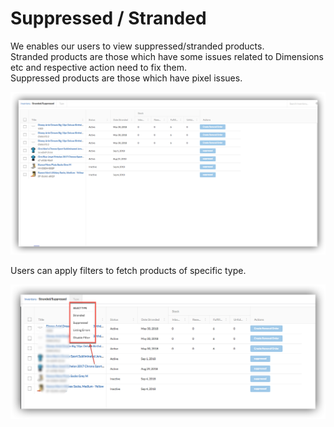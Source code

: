 # Suppressed / Stranded

We enables our users to view suppressed/stranded products.  
Stranded products are those which have some issues related to Dimensions etc and respective action need to fix them.  
Suppressed products are those which have pixel issues.

![Stranded/Suppressed Inventory](../.gitbook/assets/s1.png)

Users can apply filters to fetch products of specific type.

![Filters](../.gitbook/assets/s2.png)

